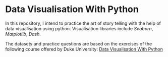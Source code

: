 # Data Visualisation With Python

In this repository, I intend to practice the art of story telling with the 
help of data visualisation using python. Visualisation libraries include 
_Seaborn_, _Matplotlib_, _Dash_.

The datasets and practice questions are based on the exercises of the 
following course offered by Duke University: [Data Visualisation 
With Python](https://www.coursera.org/learn/data-visualization-python/)
